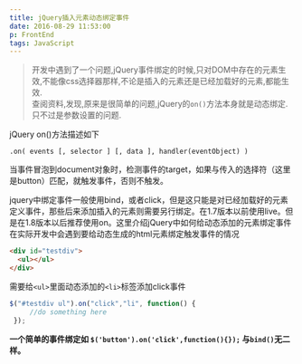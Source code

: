 ```yaml
---
title: jQuery插入元素动态绑定事件
date: 2016-08-29 11:53:00
p: FrontEnd
tags: JavaScript
---
```

> 开发中遇到了一个问题,jQuery事件绑定的时候,只对DOM中存在的元素生效,不能像css选择器那样,不论是插入的元素还是已经加载好的元素,都能生效.  
查阅资料,发现,原来是很简单的问题,jQuery的`on()`方法本身就是动态绑定.只不过是参数设置的问题.

jQuery on()方法描述如下
```
.on( events [, selector ] [, data ], handler(eventObject) )
```

当事件冒泡到document对象时，检测事件的target，如果与传入的选择符（这里是button）匹配，就触发事件，否则不触发。

jquery中绑定事件一般使用bind，或者click，但是这只能是对已经加载好的元素定义事件，那些后来添加插入的元素则需要另行绑定。在1.7版本以前使用live。但是在1.8版本以后推荐使用on。这里介绍jQuery中如何给动态添加的元素绑定事件
在实际开发中会遇到要给动态生成的html元素绑定触发事件的情况
```html
<div id="testdiv">
  <ul></ul>
</div>

```
需要给`<ul>`里面动态添加的`<li>`标签添加click事件  
```JavaScript
$("#testdiv ul").on("click","li", function() {
     //do something here
 });
```
**一个简单的事件绑定如 `$('button').on('click',function(){});` 与`bind()`无二样。**